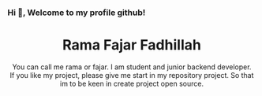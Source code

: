 ### Hi 👋, Welcome to my profile github!
# <div align="center">Rama Fajar Fadhillah</div>
<p align="center">You can call me rama or fajar. I am student and junior backend developer. <br> If you like my project, please give me start in my repository project. So that im to be keen in create project open source.</p>
